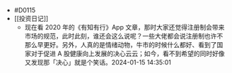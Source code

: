 - #D0115
- [[投资日记]]
	- 现在看 2020 年的《有知有行》App 文章，那时大家还觉得注册制会带来市场的规范，此时此刻，谁还会这么说呢？一些大佬都会说注册制也许不那么早更好。另外，人真的是情绪动物，牛市的时候什么都好、看到了国家对于促进 A 股健康向上发展的决心云云；如今，看不到希望的同时好像又发现那「决心」就是个笑话。2024-01-15 14:35:01